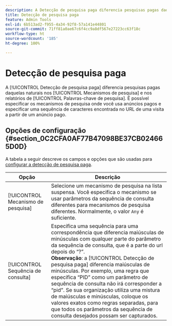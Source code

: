 ```yaml
---
description: A Detecção de pesquisa paga diferencia pesquisas pagas daquelas naturais nos Mecanismos de pesquisa e nos relatórios de Palavras-chave de pesquisa.
title: Detecção de pesquisa paga
feature: Admin Tools
exl-id: 6b513ad2-f955-4a34-92f8-57a141e44801
source-git-commit: 71ff81a0ae67c6f4cc9a8df567e27223cc63f18c
workflow-type: ht
source-wordcount: '185'
ht-degree: 100%

---
```


# Detecção de pesquisa paga

A [!UICONTROL Detecção de pesquisa paga] diferencia pesquisas pagas daquelas naturais nos [!UICONTROL Mecanismos de pesquisa] e nos relatórios de [!UICONTROL Palavras-chave de pesquisa]. É possível especificar os mecanismos de pesquisa onde você usa anúncios pagos e especificar uma sequência de caracteres encontrada no URL de uma visita a partir de um anúncio pago.

## Opções de configuração {#section_0C2CFA0AF77B47098BE37CB024665D0D}

A tabela a seguir descreve os campos e opções que são usadas para [configurar a detecção de pesquisa paga](/help/admin/admin/c-manage-report-suites/c-edit-report-suites/general/paid-search-detection/t-paid-search-detection.md).

| Opção | Descrição |
| --- | --- |
| [!UICONTROL Mecanismo de pesquisa] | Selecione um mecanismo de pesquisa na lista suspensa. Você especifica o mecanismo se usar parâmetros da sequência de consulta diferentes para mecanismos de pesquisa diferentes. Normalmente, o valor `Any` é suficiente. |
| [!UICONTROL Sequência de consulta] | Especifica uma sequência para uma correspondência que diferencia maiúsculas de minúsculas com qualquer parte do parâmetro da sequência de consulta, que é a parte do url depois do “?”. <br>**Observação**: a [!UICONTROL Detecção de pesquisa paga] diferencia maiúsculas de minúsculas. Por exemplo, uma regra que especifica “PID” como um parâmetro de sequência de consulta não irá corresponder a “pid”. Se sua organização utiliza uma mistura de maiúsculas e minúsculas, coloque os valores exatos como regras separadas, para que todos os parâmetros da sequência de consulta desejados possam ser capturados. |

